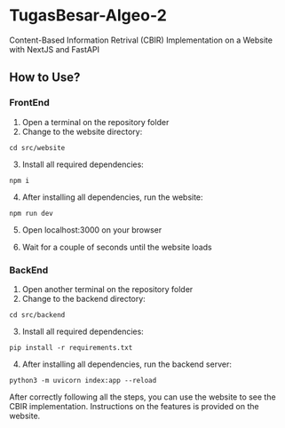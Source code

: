 # TugasBesar-Algeo-2

Content-Based Information Retrival (CBIR) Implementation on a Website with NextJS and FastAPI

## How to Use?

### FrontEnd  
1. Open a terminal on the repository folder 
2. Change to the website directory:
```
cd src/website
``` 
3. Install all required dependencies:  
```
npm i
```
4. After installing all dependencies, run the website:  
```
npm run dev
```
5. Open localhost:3000 on your browser
  
6. Wait for a couple of seconds until the website loads

### BackEnd  
1. Open another terminal on the repository folder   
2. Change to the backend directory:
```
cd src/backend
```
3. Install all required dependencies:
```
pip install -r requirements.txt
```
4.  After installing all dependencies, run the backend server:
```
python3 -m uvicorn index:app --reload
```

After correctly following all the steps, you can use the website to see the CBIR implementation. 
Instructions on the features is provided on the website.
